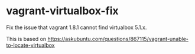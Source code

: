 # vagrant-virtualbox-fix
Fix the issue that vagrant 1.8.1 cannot find virtualbox 5.1.x.

This is based on https://askubuntu.com/questions/867115/vagrant-unable-to-locate-virtualbox

